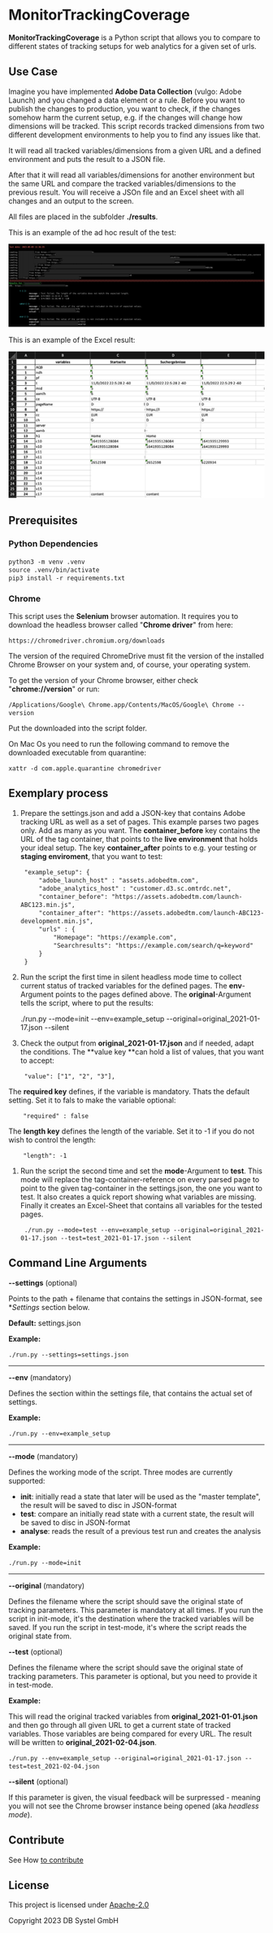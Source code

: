 # MonitorTrackingCoverage

**MonitorTrackingCoverage** is a Python script that allows you to compare to different states of tracking setups for web analytics for a given set of urls.

## Use Case ##

Imagine you have implemented **Adobe Data Collection** (vulgo: Adobe Launch) and you changed a data element or a rule. Before you want to publish the changes to production, you want to check, if the changes somehow harm the current setup, e.g. if the changes will change how dimensions will be tracked. This script records tracked dimensions from two different development environments to help you to find any issues like that.

It will read all tracked variables/dimensions from a given URL and a defined environment and puts the result to a JSON file. 

After that it will read all variables/dimensions for another environment but the same URL and compare the tracked variables/dimensions to the previous result. You will receive a JSOn file and an Excel sheet with all changes and an output to the screen. 

All files are placed in the subfolder **./results**.

This is an example of the ad hoc result of the test:

![Screenshot of ad hoc result](screenshots/adhoc_result.png?raw=true)

This is an example of the Excel result: 

![Screenshot of Excel result](screenshots/excel_result.png?raw=true)

## Prerequisites ##

### Python Dependencies
```
python3 -m venv .venv
source .venv/bin/activate
pip3 install -r requirements.txt
```

### Chrome

This script uses the **Selenium** browser automation. It requires you to download the headless browser called "**Chrome driver**" from here: 

    https://chromedriver.chromium.org/downloads

The version of the required ChromeDrive must fit the version of the installed Chrome Browser on your system and, of course, your operating system. 

To get the version of your Chrome browser, either check "**chrome://version**" or run:  

    /Applications/Google\ Chrome.app/Contents/MacOS/Google\ Chrome --version

Put the downloaded into the script folder. 

On Mac Os you need to run the following command to remove the downloaded executable from quarantine: 

    xattr -d com.apple.quarantine chromedriver 

## Exemplary process ##

1. Prepare the settings.json and add a JSON-key that contains Adobe tracking URL as well as a set of pages. This example parses two pages only. Add as many as you want. The **container_before** key contains the URL of the tag container, that points to the **live environment** that holds your ideal setup. The key **container_after** points to e.g. your testing or **staging enviroment**, that you want to test:

        "example_setup": {
            "adobe_launch_host" : "assets.adobedtm.com",
            "adobe_analytics_host" : "customer.d3.sc.omtrdc.net",
            "container_before": "https://assets.adobedtm.com/launch-ABC123.min.js",
            "container_after": "https://assets.adobedtm.com/launch-ABC123-development.min.js",
            "urls" : {
                "Homepage": "https://example.com",
                "Searchresults": "https://example.com/search/q=keyword"
            }
        }

2. Run the script the first time in silent headless mode time to collect current status of tracked variables for the defined pages. The **env**-Argument points to the pages defined above. The **original**-Argument tells the script, where to put the results:

    ./run.py --mode=init --env=example_setup --original=original_2021-01-17.json --silent

3. Check the output from **original_2021-01-17.json** and if needed, adapt the conditions. The **value key **can hold a list of values, that you want to accept: 

        "value": ["1", "2", "3"],
        
The **required key** defines, if the variable is mandatory. Thats the default setting. Set it to fals to make the variable optional:

        "required" : false

The **length key** defines the length of the variable. Set it to -1 if you do not wish to control the length:

        "length": -1
   
1. Run the script the second time and set the **mode**-Argument to **test**. This mode will replace the tag-container-reference on every parsed page to point to the given tag-container in the settings.json, the one you want to test. It also creates a quick report showing what variables are missing. Finally it creates an Excel-Sheet that contains all variables for the tested pages. 

        ./run.py --mode=test --env=example_setup --original=original_2021-01-17.json --test=test_2021-01-17.json --silent


## Command Line Arguments ##

**--settings** (optional)

Points to the path + filename that contains the settings in JSON-format, see **Settings* section below.

**Default:** settings.json

**Example:**

    ./run.py --settings=settings.json


---
**--env** (mandatory)

Defines the section within the settings file, that contains the actual set of settings.

**Example:**

    ./run.py --env=example_setup

---
**--mode** (mandatory)

Defines the working mode of the script. Three modes are currently supported:

- **init**: initially read a state that later will be used as the "master template", the result will be saved to disc in JSON-format
- **test**: compare an initially read state with a current state, the result will be saved to disc in JSON-format
- **analyse**: reads the result of a previous test run and creates the analysis

**Example:**

    ./run.py --mode=init

---
**--original** (mandatory)

Defines the filename where the script should save the original state of tracking parameters. This parameter is mandatory at all times. If you run the script in init-mode, it's the destination where the tracked variables will be saved. If you run the script in test-mode, it's where the script reads the original state from.

**--test** (optional)

Defines the filename where the script should save the original state of tracking parameters. This parameter is optional, but you need to provide it in test-mode.

**Example:**

This will read the original tracked variables from **original_2021-01-01.json**  and then go through all given URL to get a current state of tracked variables. Those variables are being compared for every URL. The result will be written to **original_2021-02-04.json**.

    ./run.py --env=example_setup --original=original_2021-01-17.json --test=test_2021-02-04.json

**--silent** (optional)

If this parameter is given, the visual feedback will be surpressed - meaning you will not see the Chrome browser instance being opened (aka *headless mode*).

## Contribute ##

See How [to contribute](https://github.com/dbsystel/tracking-tester/blob/main/CONTRIBUTING.md)

## License ##

This project is licensed under [Apache-2.0](https://github.com/dbsystel/tracking-tester/blob/main/LICENSE)

Copyright 2023 DB Systel GmbH
